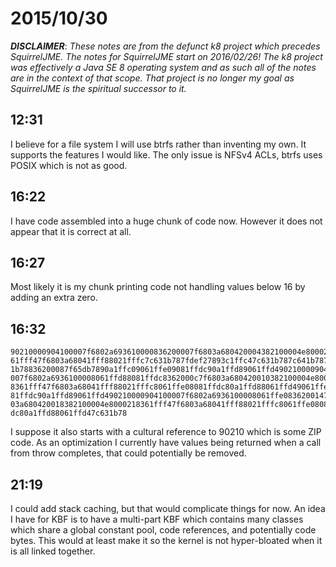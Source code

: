 # 2015/10/30

***DISCLAIMER***: _These notes are from the defunct k8 project which_
_precedes SquirrelJME. The notes for SquirrelJME start on 2016/02/26!_
_The k8 project was effectively a Java SE 8 operating system and as such_
_all of the notes are in the context of that scope. That project is no_
_longer my goal as SquirrelJME is the spiritual successor to it._

## 12:31

I believe for a file system I will use btrfs rather than inventing my own. It
supports the features I would like. The only issue is NFSv4 ACLs, btrfs uses
POSIX which is not as good.

## 16:22

I have code assembled into a huge chunk of code now. However it does not
appear that it is correct at all.

## 16:27

Most likely it is my chunk printing code not handling values below 16 by
adding an extra zero.

## 16:32

	90210000904100007f6802a693610000836200007f6803a680420004382100004e80002183
	61fff47f6803a68041fff88021fffc7c631b787fdef27893c1ffc47c631b787c641b787c63
	1b78836200087f65db7890a1ffc09061ffe09081ffdc90a1ffd89061ffd490210000904100
	007f6802a6936100008061ffd88081ffdc8362000c7f6803a680420010382100004e800021
	8361fff47f6803a68041fff88021fffc8061ffe08081ffdc80a1ffd88061ffd49061ffe090
	81ffdc90a1ffd89061ffd490210000904100007f6802a6936100008061ffe0836200147f68
	03a680420018382100004e8000218361fff47f6803a68041fff88021fffc8061ffe08081ff
	dc80a1ffd88061ffd47c631b78

I suppose it also starts with a cultural reference to 90210 which is some ZIP
code. As an optimization I currently have values being returned when a call
from throw completes, that could potentially be removed.

## 21:19

I could add stack caching, but that would complicate things for now. An idea I
have for KBF is to have a multi-part KBF which contains many classes which
share a global constant pool, code references, and potentially code bytes.
This would at least make it so the kernel is not hyper-bloated when it is all
linked together.

